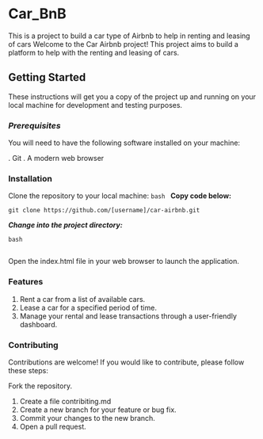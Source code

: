 # Car_BnB
This is a project to build a car type of Airbnb to help in  renting and leasing of cars
Welcome to the Car Airbnb project! This project aims to build a platform to help with the renting and leasing of cars.

## Getting Started
These instructions will get you a copy of the project up and running on your local machine for development and testing purposes.

### ***Prerequisites***
You will need to have the following software installed on your machine:

. Git
. A modern web browser
### Installation
Clone the repository to your local machine:
``bash
``
**Copy code below:**

```
git clone https://github.com/[username]/car-airbnb.git
```

***Change into the project directory:***

``bash
``


``` cd car-airbnb
```
Open the index.html file in your web browser to launch the application.
### Features
1. Rent a car from a list of available cars.
2. Lease a car for a specified period of time.
3. Manage your rental and lease transactions through a user-friendly dashboard.

### Contributing
Contributions are welcome! If you would like to contribute, please follow these steps:

Fork the repository.
1. Create a file contribiting.md
2. Create a new branch for your feature or bug fix.
3. Commit your changes to the new branch.
4. Open a pull request.
